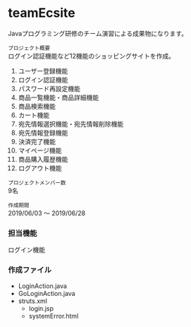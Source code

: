 # teamEcsite  
Javaプログラミング研修のチーム演習による成果物になります。
  
`プロジェクト概要`   
ログイン認証機能など12機能のショッピングサイトを作成。
1. ユーザー登録機能
1. ログイン認証機能
1. パスワード再設定機能
1. 商品一覧機能・商品詳細機能
1. 商品検索機能
1. カート機能
1. 宛先情報選択機能・宛先情報削除機能
1. 宛先情報登録機能
1. 決済完了機能
1. マイページ機能
1. 商品購入履歴機能
1. ログアウト機能
  
`プロジェクトメンバー数`  
9名  
  
`作成期間`  
2019/06/03 ～ 2019/06/28  
  
  
### 担当機能  
ログイン機能  
  
  
### 作成ファイル
- LoginAction.java  
- GoLoginAction.java  
- struts.xml
  - login.jsp  
  - systemError.html

